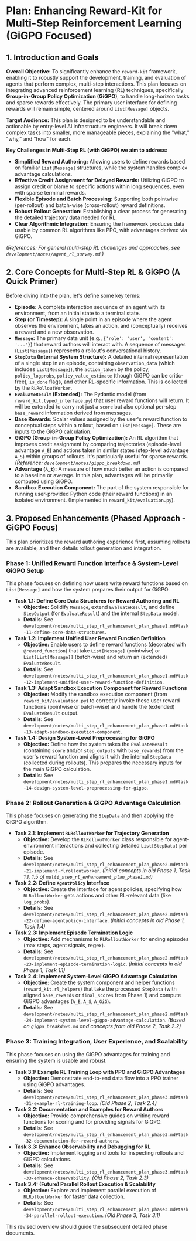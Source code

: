 # Plan: Enhancing Reward-Kit for Multi-Step Reinforcement Learning (GiGPO Focused)

## 1. Introduction and Goals

**Overall Objective:** To significantly enhance the `reward-kit` framework, enabling it to robustly support the development, training, and evaluation of agents that perform complex, multi-step interactions. This plan focuses on integrating advanced reinforcement learning (RL) techniques, specifically **Group-in-Group Policy Optimization (GiGPO)**, to handle long-horizon tasks and sparse rewards effectively. The primary user interface for defining rewards will remain simple, centered around `List[Message]` objects.

**Target Audience:** This plan is designed to be understandable and actionable by entry-level AI infrastructure engineers. It will break down complex tasks into smaller, more manageable pieces, explaining the "what," "why," and "how" for each.

**Key Challenges in Multi-Step RL (with GiGPO) we aim to address:**
*   **Simplified Reward Authoring:** Allowing users to define rewards based on familiar `List[Message]` structures, while the system handles complex advantage calculations.
*   **Effective Credit Assignment for Delayed Rewards:** Utilizing GiGPO to assign credit or blame to specific actions within long sequences, even with sparse terminal rewards.
*   **Flexible Episode and Batch Processing:** Supporting both pointwise (per-rollout) and batch-wise (cross-rollout) reward definitions.
*   **Robust Rollout Generation:** Establishing a clear process for generating the detailed trajectory data needed for RL.
*   **Clear Algorithmic Integration:** Ensuring the framework produces data usable by common RL algorithms like PPO, with advantages derived via GiGPO.

*(References: For general multi-step RL challenges and approaches, see `development/notes/agent_rl_survey.md`.)*

## 2. Core Concepts for Multi-Step RL & GiGPO (A Quick Primer)

Before diving into the plan, let's define some key terms:

*   **Episode:** A complete interaction sequence of an agent with its environment, from an initial state to a terminal state.
*   **Step (or Timestep):** A single point in an episode where the agent observes the environment, takes an action, and (conceptually) receives a reward and a new observation.
*   **`Message`:** The primary data unit (e.g., `{'role': 'user', 'content': '...'}`) that reward authors will interact with. A sequence of messages (`List[Message]`) represents a rollout's conversational history.
*   **`StepData` (Internal System Structure):** A detailed internal representation of a single step in an episode, containing `observation_data` (which includes `List[Message]`), the `action_taken` by the policy, `policy_logprobs`, `policy_value_estimate` (though GiGPO can be critic-free), `is_done` flags, and other RL-specific information. This is collected by the `RLRolloutWorker`.
*   **`EvaluateResult` (Extended):** The Pydantic model (from `reward_kit.typed_interface.py`) that user reward functions will return. It will be extended to carry not just a `score` but also optional per-step `base_reward` information derived from messages.
*   **Base Rewards:** Scalar values assigned by the user's reward function to conceptual steps within a rollout, based on `List[Message]`. These are inputs to the GiGPO calculation.
*   **GiGPO (Group-in-Group Policy Optimization):** An RL algorithm that improves credit assignment by comparing trajectories (episode-level advantage `A_E`) and actions taken in similar states (step-level advantage `A_S`) within groups of rollouts. It's particularly useful for sparse rewards. *(Reference: `development/notes/gigpo_breakdown.md`)*
*   **Advantage (`A_t`):** A measure of how much better an action is compared to a baseline or average. In this plan, advantages will be primarily computed using GiGPO.
*   **Sandbox Execution Component:** The part of the system responsible for running user-provided Python code (their reward functions) in an isolated environment. (Implemented in `reward_kit/evaluation.py`).

## 3. Proposed Enhancements (Phased Approach - GiGPO Focus)

This plan prioritizes the reward authoring experience first, assuming rollouts are available, and then details rollout generation and integration.

### Phase 1: Unified Reward Function Interface & System-Level GiGPO Setup

This phase focuses on defining how users write reward functions based on `List[Message]` and how the system prepares their output for GiGPO.

*   **Task 1.1: Define Core Data Structures for Reward Authoring and RL**
    *   **Objective:** Solidify `Message`, extend `EvaluateResult`, and define `StepOutput` (for `EvaluateResult`) and the internal `StepData` model.
    *   **Details:** See `development/notes/multi_step_rl_enhancement_plan_phase1.md#task-11-define-core-data-structures`.
*   **Task 1.2: Implement Unified User Reward Function Definition**
    *   **Objective:** Enable users to define reward functions (decorated with `@reward_function`) that take `List[Message]` (pointwise) or `List[List[Message]]` (batch-wise) and return an (extended) `EvaluateResult`.
    *   **Details:** See `development/notes/multi_step_rl_enhancement_plan_phase1.md#task-12-implement-unified-user-reward-function-definition`.
*   **Task 1.3: Adapt Sandbox Execution Component for Reward Functions**
    *   **Objective:** Modify the sandbox execution component (from `reward_kit/evaluation.py`) to correctly invoke these user reward functions (pointwise or batch-wise) and handle the (extended) `EvaluateResult` output.
    *   **Details:** See `development/notes/multi_step_rl_enhancement_plan_phase1.md#task-13-adapt-sandbox-execution-component`.
*   **Task 1.4: Design System-Level Preprocessing for GiGPO**
    *   **Objective:** Define how the system takes the `EvaluateResult` (containing `score` and/or `step_outputs` with `base_rewards`) from the user's reward function and aligns it with the internal `StepData` (collected during rollouts). This prepares the necessary inputs for the main GiGPO calculation.
    *   **Details:** See `development/notes/multi_step_rl_enhancement_plan_phase1.md#task-14-design-system-level-preprocessing-for-gigpo`.

### Phase 2: Rollout Generation & GiGPO Advantage Calculation

This phase focuses on generating the `StepData` and then applying the GiGPO algorithm.

*   **Task 2.1: Implement `RLRolloutWorker` for Trajectory Generation**
    *   **Objective:** Develop the `RLRolloutWorker` class responsible for agent-environment interactions and collecting detailed `List[StepData]` per episode.
    *   **Details:** See `development/notes/multi_step_rl_enhancement_plan_phase2.md#task-21-implement-rlrolloutworker`. *(Initial concepts in old Phase 1, Task 1.1, 1.5 of `multi_step_rl_enhancement_plan_phase1.md`)*
*   **Task 2.2: Define `AgentPolicy` Interface**
    *   **Objective:** Create the interface for agent policies, specifying how `RLRolloutWorker` gets actions and other RL-relevant data (like `log_probs`).
    *   **Details:** See `development/notes/multi_step_rl_enhancement_plan_phase2.md#task-22-define-agentpolicy-interface`. *(Initial concepts in old Phase 1, Task 1.4)*
*   **Task 2.3: Implement Episode Termination Logic**
    *   **Objective:** Add mechanisms to `RLRolloutWorker` for ending episodes (max steps, agent signals, regex).
    *   **Details:** See `development/notes/multi_step_rl_enhancement_plan_phase2.md#task-23-implement-episode-termination-logic`. *(Initial concepts in old Phase 1, Task 1.1)*
*   **Task 2.4: Implement System-Level GiGPO Advantage Calculation**
    *   **Objective:** Create the system component and helper functions (`reward_kit.rl_helpers`) that take the processed `StepData` (with aligned `base_rewards` or `final_scores` from Phase 1) and compute GiGPO advantages (`A_E`, `A_S`, `A_GiG`).
    *   **Details:** See `development/notes/multi_step_rl_enhancement_plan_phase2.md#task-24-implement-system-level-gigpo-advantage-calculation`. *(Based on `gigpo_breakdown.md` and concepts from old Phase 2, Task 2.2)*

### Phase 3: Training Integration, User Experience, and Scalability

This phase focuses on using the GiGPO advantages for training and ensuring the system is usable and robust.

*   **Task 3.1: Example RL Training Loop with PPO and GiGPO Advantages**
    *   **Objective:** Demonstrate end-to-end data flow into a PPO trainer using GiGPO advantages.
    *   **Details:** See `development/notes/multi_step_rl_enhancement_plan_phase3.md#task-31-example-rl-training-loop`. *(Old Phase 2, Task 2.4)*
*   **Task 3.2: Documentation and Examples for Reward Authors**
    *   **Objective:** Provide comprehensive guides on writing reward functions for scoring and for providing signals for GiGPO.
    *   **Details:** See `development/notes/multi_step_rl_enhancement_plan_phase3.md#task-32-documentation-for-reward-authors`.
*   **Task 3.3: Enhance Observability and Debugging for RL**
    *   **Objective:** Implement logging and tools for inspecting rollouts and GiGPO calculations.
    *   **Details:** See `development/notes/multi_step_rl_enhancement_plan_phase3.md#task-33-enhance-observability`. *(Old Phase 2, Task 2.3)*
*   **Task 3.4: (Future) Parallel Rollout Execution & Scalability**
    *   **Objective:** Explore and implement parallel execution of `RLRolloutWorker` for faster data collection.
    *   **Details:** See `development/notes/multi_step_rl_enhancement_plan_phase3.md#task-34-parallel-rollout-execution`. *(Old Phase 3, Task 3.1)*

This revised overview should guide the subsequent detailed phase documents.
